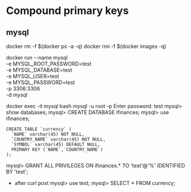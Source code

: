 # Compound primary keys

## mysql

docker rm -f $(docker ps -a -q)
docker rmi -f $(docker images -q)

docker run --name mysql \
-e MYSQL_ROOT_PASSWORD=test \
-e MYSQL_DATABASE=test \
-e MYSQL_USER=test \
-e MYSQL_PASSWORD=test \
-p 3306:3306 \
-d mysql

docker exec -it mysql bash
mysql -u root -p
Enter password: test
mysql> show databases;
mysql> CREATE DATABASE ifinances;
mysql> use ifinances;

```
CREATE TABLE `currency` (
  `NAME` varchar(45) NOT NULL,
  `COUNTRY_NAME` varchar(45) NOT NULL,
  `SYMBOL` varchar(45) DEFAULT NULL,
  PRIMARY KEY (`NAME`,`COUNTRY_NAME`)
);
```
mysql> GRANT ALL PRIVILEGES ON ifinances.* TO 'test'@'%' IDENTIFIED BY 'test';
- after curl post
mysql> use test;
mysql> SELECT * FROM currency;
